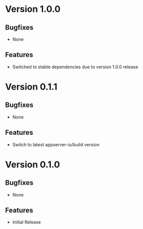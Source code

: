 # Version 1.0.0

## Bugfixes

* None

## Features

* Switched to stable dependencies due to version 1.0.0 release

# Version 0.1.1

## Bugfixes

* None

## Features

* Switch to latest appserver-io/build version

# Version 0.1.0

## Bugfixes

* None

## Features

* Initial Release